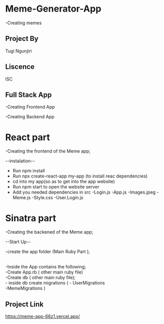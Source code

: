 # Meme-Generator-App
-Creating memes

## Project By
Tugi Ngunjiri

## Liscence
ISC

## Full Stack  App
-Creating Frontend App

-Creating Backend App


# React part
-Creating the frontend of the Meme 
app;

 --instalation--
 - Run npm install
 - Run npx create-react-app my-app (to install reac dependencies)
 - cd into  my app(so as to get into the app website)
 - Run npm start to open the website server
 - Add you needed dependencies in src
 -Login.js
 -App.js
 -Images.jpeg
 -Meme.js
 -Style.css
 -User.Login.js

# Sinatra part
-Creating the  backened of the Meme app;

--Start Up--

-create the app folder (Main Ruby Part );

<br>
-Inside the App contains the following;
<br>
-Create App.rb ( other main ruby file)
<br>
-Create db  ( other main ruby file);
<br>
- inside db create migrations ( 
  - UserMigrations
  <br>
  -MemeMigrations
)



## Project  Link

  https://meme-app-66z1.vercel.app/

